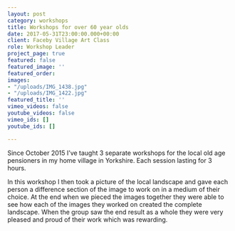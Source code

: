 ```yaml
---
layout: post
category: workshops
title: Workshops for over 60 year olds
date: 2017-05-31T23:00:00.000+00:00
client: Faceby Village Art Class
role: Workshop Leader
project_page: true
featured: false
featured_image: ''
featured_order: 
images:
- "/uploads/IMG_1438.jpg"
- "/uploads/IMG_1422.jpg"
featured_title: ''
vimeo_videos: false
youtube_videos: false
vimeo_ids: []
youtube_ids: []

---
```

Since October 2015 I’ve taught 3 separate workshops for the local old age pensioners in my home village in Yorkshire. Each session lasting for 3 hours. 

In this workshop I then took a picture of the local landscape and gave each person a difference section of the image to work on in a medium of their choice. At the end when we pieced the images together they were able to see how each of the images they worked on created the complete landscape. When the group saw the end result as a whole they were very pleased and proud of their work which was rewarding.